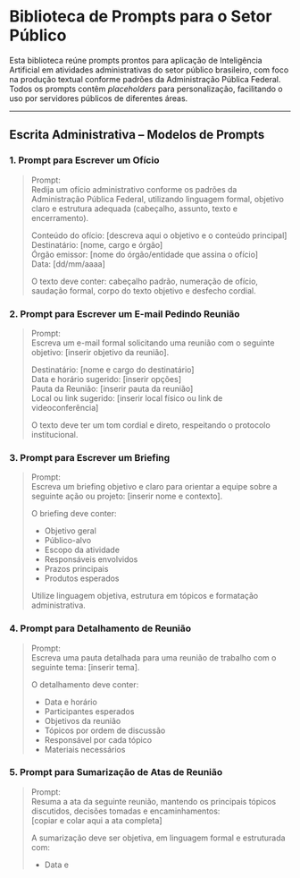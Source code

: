# Biblioteca de Prompts para o Setor Público

Esta biblioteca reúne prompts prontos para aplicação de Inteligência Artificial em atividades administrativas do setor público brasileiro, com foco na produção textual conforme padrões da Administração Pública Federal. Todos os prompts contêm _placeholders_ para personalização, facilitando o uso por servidores públicos de diferentes áreas.

---

## Escrita Administrativa – Modelos de Prompts

### 1. Prompt para Escrever um Ofício
> Prompt:  
> Redija um ofício administrativo conforme os padrões da Administração Pública Federal, utilizando linguagem formal, objetivo claro e estrutura adequada (cabeçalho, assunto, texto e encerramento).  
>
> Conteúdo do ofício: [descreva aqui o objetivo e o conteúdo principal]  
> Destinatário: [nome, cargo e órgão]  
> Órgão emissor: [nome do órgão/entidade que assina o ofício]  
> Data: [dd/mm/aaaa]  
>
> O texto deve conter: cabeçalho padrão, numeração de ofício, saudação formal, corpo do texto objetivo e desfecho cordial.

### 2. Prompt para Escrever um E-mail Pedindo Reunião
> Prompt:  
> Escreva um e-mail formal solicitando uma reunião com o seguinte objetivo: [inserir objetivo da reunião].  
>
> Destinatário: [nome e cargo do destinatário]  
> Data e horário sugerido: [inserir opções]  
> Pauta da Reunião: [inserir pauta da reunião]  
> Local ou link sugerido: [inserir local físico ou link de videoconferência]  
>
> O texto deve ter um tom cordial e direto, respeitando o protocolo institucional.

### 3. Prompt para Escrever um Briefing
> Prompt:  
> Escreva um briefing objetivo e claro para orientar a equipe sobre a seguinte ação ou projeto: [inserir nome e contexto].  
>
> O briefing deve conter:  
> - Objetivo geral  
> - Público-alvo  
> - Escopo da atividade  
> - Responsáveis envolvidos  
> - Prazos principais  
> - Produtos esperados  
>
> Utilize linguagem objetiva, estrutura em tópicos e formatação administrativa.

### 4. Prompt para Detalhamento de Reunião
> Prompt:  
> Escreva uma pauta detalhada para uma reunião de trabalho com o seguinte tema: [inserir tema].  
>
> O detalhamento deve conter:  
> - Data e horário  
> - Participantes esperados  
> - Objetivos da reunião  
> - Tópicos por ordem de discussão  
> - Responsável por cada tópico  
> - Materiais necessários

### 5. Prompt para Sumarização de Atas de Reunião
> Prompt:  
> Resuma a ata da seguinte reunião, mantendo os principais tópicos discutidos, decisões tomadas e encaminhamentos:  
> [copiar e colar aqui a ata completa]  
>
> A sumarização deve ser objetiva, em linguagem formal e estruturada com:  
> - Data e
